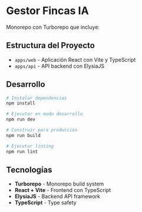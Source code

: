 # Gestor Fincas IA

Monorepo con Turborepo que incluye:

## Estructura del Proyecto

- `apps/web` - Aplicación React con Vite y TypeScript
- `apps/api` - API backend con ElysiaJS

## Desarrollo

```bash
# Instalar dependencias
npm install

# Ejecutar en modo desarrollo
npm run dev

# Construir para producción
npm run build

# Ejecutar linting
npm run lint
```

## Tecnologías

- **Turborepo** - Monorepo build system
- **React + Vite** - Frontend con TypeScript
- **ElysiaJS** - Backend API framework
- **TypeScript** - Type safety